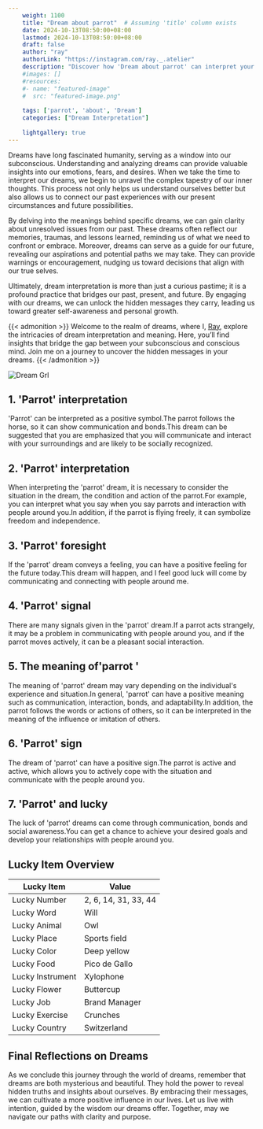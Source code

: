 ```yaml
---
    weight: 1100
    title: "Dream about parrot"  # Assuming 'title' column exists
    date: 2024-10-13T08:50:00+08:00
    lastmod: 2024-10-13T08:50:00+08:00
    draft: false
    author: "ray"
    authorLink: "https://instagram.com/ray._.atelier"
    description: "Discover how 'Dream about parrot' can interpret your future and uncover its significant meanings in your life."
    #images: []
    #resources:
    #- name: "featured-image"
    #  src: "featured-image.png"
    
    tags: ['parrot', 'about', 'Dream']
    categories: ["Dream Interpretation"]
    
    lightgallery: true
---
```

    
Dreams have long fascinated humanity, serving as a window into our subconscious. Understanding and analyzing dreams can provide valuable insights into our emotions, fears, and desires. When we take the time to interpret our dreams, we begin to unravel the complex tapestry of our inner thoughts. This process not only helps us understand ourselves better but also allows us to connect our past experiences with our present circumstances and future possibilities.

By delving into the meanings behind specific dreams, we can gain clarity about unresolved issues from our past. These dreams often reflect our memories, traumas, and lessons learned, reminding us of what we need to confront or embrace. Moreover, dreams can serve as a guide for our future, revealing our aspirations and potential paths we may take. They can provide warnings or encouragement, nudging us toward decisions that align with our true selves.

Ultimately, dream interpretation is more than just a curious pastime; it is a profound practice that bridges our past, present, and future. By engaging with our dreams, we can unlock the hidden messages they carry, leading us toward greater self-awareness and personal growth.

{{< admonition >}}
Welcome to the realm of dreams, where I, [Ray](https://instagram.com/ray._.atelier), explore the intricacies of dream interpretation and meaning. Here, you’ll find insights that bridge the gap between your subconscious and conscious mind. Join me on a journey to uncover the hidden messages in your dreams.
{{< /admonition >}}

![Dream Grl](https://cdn.pixabay.com/photo/2017/11/02/03/35/gothic-2910057_1280.jpg "Dream Grl")

## 1. 'Parrot' interpretation
'Parrot' can be interpreted as a positive symbol.The parrot follows the horse, so it can show communication and bonds.This dream can be suggested that you are emphasized that you will communicate and interact with your surroundings and are likely to be socially recognized.

## 2. 'Parrot' interpretation
When interpreting the 'parrot' dream, it is necessary to consider the situation in the dream, the condition and action of the parrot.For example, you can interpret what you say when you say parrots and interaction with people around you.In addition, if the parrot is flying freely, it can symbolize freedom and independence.

## 3. 'Parrot' foresight
If the 'parrot' dream conveys a feeling, you can have a positive feeling for the future today.This dream will happen, and I feel good luck will come by communicating and connecting with people around me.

## 4. 'Parrot' signal
There are many signals given in the 'parrot' dream.If a parrot acts strangely, it may be a problem in communicating with people around you, and if the parrot moves actively, it can be a pleasant social interaction.

## 5. The meaning of'parrot '
The meaning of 'parrot' dream may vary depending on the individual's experience and situation.In general, 'parrot' can have a positive meaning such as communication, interaction, bonds, and adaptability.In addition, the parrot follows the words or actions of others, so it can be interpreted in the meaning of the influence or imitation of others.

## 6. 'Parrot' sign
The dream of 'parrot' can have a positive sign.The parrot is active and active, which allows you to actively cope with the situation and communicate with the people around you.

## 7. 'Parrot' and lucky
The luck of 'parrot' dreams can come through communication, bonds and social awareness.You can get a chance to achieve your desired goals and develop your relationships with people around you.

## Lucky Item Overview
| Lucky Item          | Value              |
|---------------|--------------------|
| Lucky Number        | 2, 6, 14, 31, 33, 44  |
| Lucky Word          | Will |
| Lucky Animal        | Owl |
| Lucky Place         | Sports field     |
| Lucky Color         | Deep yellow     |
| Lucky Food          | Pico de Gallo      |
| Lucky Instrument    | Xylophone |
| Lucky Flower        | Buttercup    |
| Lucky Job           | Brand Manager       |
| Lucky Exercise      | Crunches  |
| Lucky Country       | Switzerland    |


##  Final Reflections on Dreams

As we conclude this journey through the world of dreams, remember that dreams are both mysterious and beautiful. They hold the power to reveal hidden truths and insights about ourselves. By embracing their messages, we can cultivate a more positive influence in our lives. Let us live with intention, guided by the wisdom our dreams offer. Together, may we navigate our paths with clarity and purpose.
